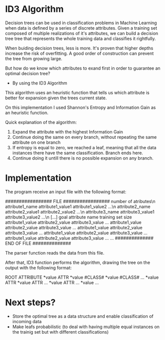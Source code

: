 # ID3 Algorithm

Decision trees can be used in classification problems in Machine Learning when data is defined by a series of discrete attributes. Given a training set composed of multiple realizations of it's attributes, we can build a decision tree tree that represents the whole training data and classifies it rightfully.

When buiding decision trees, less is more. It's proven that higher depths increase the risk of overfitting. A good order of construction can prevent the tree from growing large.

But how do we know which attributes to exand first in order to guarantee an optimal decision tree?

- By using the ID3 Algorithm

This algorithm uses an heuristic function that tells us which attribute is better for expansion given the trees current state.

On this implementation I used Shannon's Entropy and Information Gain as an heuristic function.

Quick explanation of the algorithm:
1. Expand the attribute with the highest Information Gain
2. Continue doing the same on every branch, without repeating the same attribute on one branch
3. If entropy is equal to zero, we reached a leaf, meaning that all the data instances there have the same classification. Branch ends here.
4. Continue doing it untill there is no possible expansion on any branch.

# Implementation

The program receive an input file with the following format:

#################    FILE    #################
number of atributes\n
attribute1_name attribute1_value1 attribute1_value2 ...\n
attribute2_name attribute2_value1 attribute2_value2 ...\n
attribute3_name attribute3_value1 attribute3_value2 ...\n
[...]
goal attribute name
training set size
attribute1_value attribute2_value attribute3_value ...
attribute1_value attribute2_value attribute3_value ...
attribute1_value attribute2_value attribute3_value ...
attribute1_value attribute2_value attribute3_value ...
attribute1_value attribute2_value attribute3_value ...
...
##############    END OF FILE    ##############

The parser function reads the data from this file.

After that, ID3 function performs the algorithm, drawing the tree on the output with the following format:

ROOT ATTRIBUTE
*value
    ATTR
    *value
        #CLASS#
    *value
        #CLASS#
    ...
*value
    ATTR
    *value
        ATTR
            ...
    *value
        ATTR
            ...
*value
    ...


# Next steps?
- Store the optimal tree as a data structure and enable classification of incoming data
- Make leafs probabilistic (to deal with having multiple equal instances on the trainig set but with different classifications)
